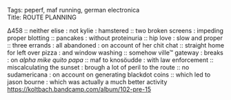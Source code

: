 Tags: peperf, maf running, german electronica       
Title: ROUTE PLANNING
  
∆458 :: neither elise : not kylie : hamstered :: two broken screens : impeding proper blotting :: pancakes : without proteinuria :: hip love : slow and proper :: three errands : all abandoned : on account of her chit chat :: straight home for left over pizza : and window washing :: somehow ville™ gateway : breaks : on _alpha mike quito papa_ :: maf to knosöudde : with law enforcement :: miscalculating the sunset : brough a lot of peril to the route :: no sudamericana : on account on generating blackdot coins :: which led to jason bourne : which was actually a much better activity  
<https://koltbach.bandcamp.com/album/102-pre-15>
